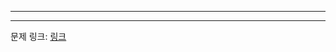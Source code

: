 ***

***
문제 링크: [링크](https://swexpertacademy.com/main/code/problem/problemDetail.do?problemLevel=3&contestProbId=AWSNw5jKzwMDFAUr&categoryId=AWSNw5jKzwMDFAUr&categoryType=CODE&problemTitle=&orderBy=PASS_RATE&selectCodeLang=ALL&select-1=3&pageSize=10&pageIndex=4)
